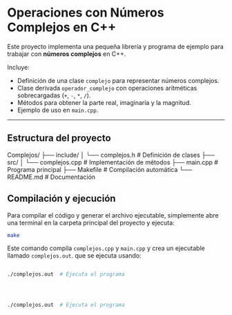 # Operaciones con Números Complejos en C++

Este proyecto implementa una pequeña librería y programa de ejemplo para trabajar con **números complejos** en C++.  

Incluye:
- Definición de una clase `complejo` para representar números complejos.
- Clase derivada `operador_complejo` con operaciones aritméticas sobrecargadas (`+`, `-`, `*`, `/`).
- Métodos para obtener la parte real, imaginaria y la magnitud.
- Ejemplo de uso en `main.cpp`.

---

##  Estructura del proyecto
Complejos/
├── include/
│ └── complejos.h # Definición de clases
├── src/
│ └── complejos.cpp # Implementación de métodos
├── main.cpp # Programa principal
├── Makefile # Compilación automática
└── README.md # Documentación

##  Compilación y ejecución



Para compilar el código y generar el archivo ejecutable, simplemente abre una terminal en la carpeta principal del proyecto y ejecuta:

```bash
make
```

Este comando  compila `complejos.cpp` y `main.cpp` y crea un ejecutable llamado `complejos.out`. que se ejecuta usando:



```bash

./complejos.out  # Ejecuta el programa




./complejos.out  # Ejecuta el programa
